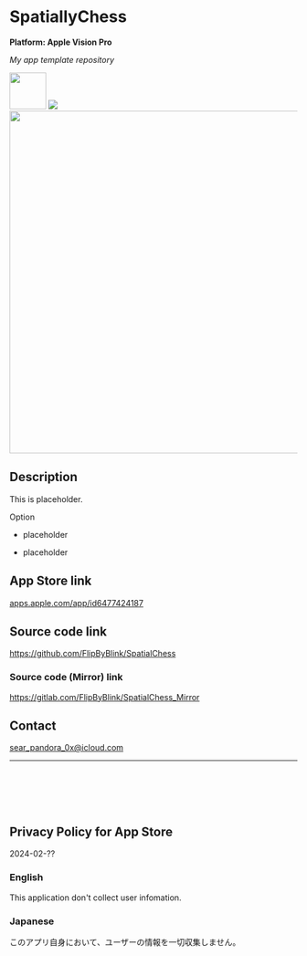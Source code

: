 SpatiallyChess
==============
__Platform: Apple Vision Pro__

_My app template repository_

<img src="SpatialChess/Supporting files/README assets/icon.png" width="64">

<a href="https://apps.apple.com/app/id6477424187" target="blank">
    <img src="SpatialChess/Supporting files/README assets/appstore_badge.svg">
</a>

<img src="SpatialChess/Supporting files/README assets/screenshot1200w.png" width="600">


Description
------------
This is placeholder.


Option

- placeholder

- placeholder


App Store link
--------------
[apps.apple.com/app/id6477424187](https://apps.apple.com/app/id6477424187)


Source code link
-----------------
https://github.com/FlipByBlink/SpatialChess

### Source code (Mirror) link
https://gitlab.com/FlipByBlink/SpatialChess_Mirror


Contact
--------
sear_pandora_0x@icloud.com


* * *

<br>
<br>
<br>
<br>


Privacy Policy for App Store
----------------------------
2024-02-??

### English
This application don't collect user infomation.

### Japanese
このアプリ自身において、ユーザーの情報を一切収集しません。


<br>
<br>
<br>
<br>


<!-- URL "Support page for App Store" -->
<!-- https://flipbyblink.github.io/SpatialChess/ -->
<!-- URL "Privacy Policy for App Store" -->
<!-- https://flipbyblink.github.io/SpatialChess/#privacy-policy-for-app-store -->
